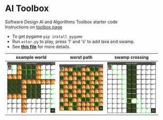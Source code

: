 # AI Toolbox

Software Design Al and Algorithms Toolbox starter code  
Instructions on [toolbox page](https://sd2020spring.github.io/toolboxes/algorithms-and-ai)  

- To get pygame `pip install pygame`
- Run `astar.py` to play, press 'l' and 's' to add lava and swamp.
- See **[this file](screenshot_explanations.md)** for more details.  

| example world      |  worst path         |  swamp crossing     |
|:------------------:|:-------------------:|:-------------------:|
|  ![](screenshots/example.png)  |  ![](screenshots/worst.png)  |  ![](screenshots/swamp.png)  |
